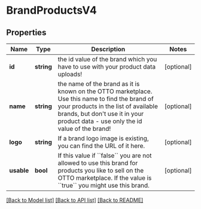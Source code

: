 # BrandProductsV4

## Properties
Name | Type | Description | Notes
------------ | ------------- | ------------- | -------------
**id** | **string** | the id value of the brand which you have to use with your product data uploads! | [optional] 
**name** | **string** | the name of the brand as it is known on the OTTO marketplace. Use this name to find the brand of your products in the list of available brands, but don&#x27;t use it in your product data - use only the id value of the brand! | [optional] 
**logo** | **string** | If a brand logo image is existing, you can find the URL of it here. | [optional] 
**usable** | **bool** | If this value if &#x60;&#x60;false&#x60;&#x60; you are not allowed to use this brand for products you like to sell on the OTTO marketplace. If the value is &#x60;&#x60;true&#x60;&#x60; you might use this brand. | [optional] 

[[Back to Model list]](../../README.md#documentation-for-models) [[Back to API list]](../../README.md#documentation-for-api-endpoints) [[Back to README]](../../README.md)

